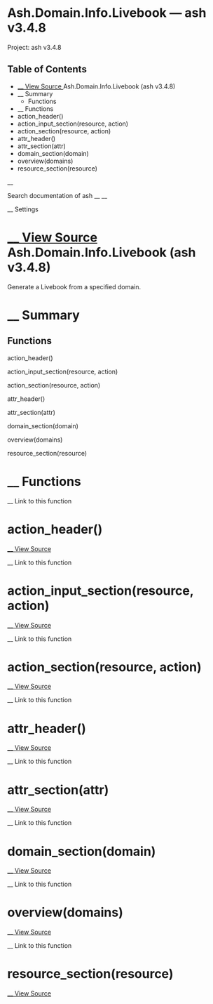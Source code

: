 # Ash.Domain.Info.Livebook — ash v3.4.8

Project: ash v3.4.8

## Table of Contents

- [ __ View Source ](external_link) Ash.Domain.Info.Livebook (ash v3.4.8)
- __ Summary
  - Functions
- __ Functions
- action_header()
- action_input_section(resource, action)
- action_section(resource, action)
- attr_header()
- attr_section(attr)
- domain_section(domain)
- overview(domains)
- resource_section(resource)

__

Search documentation of ash __ __

__ Settings

#  [ __ View Source ](external_link) Ash.Domain.Info.Livebook (ash v3.4.8)

Generate a Livebook from a specified domain.

#  __ Summary

##  Functions

action_header()

action_input_section(resource, action)

action_section(resource, action)

attr_header()

attr_section(attr)

domain_section(domain)

overview(domains)

resource_section(resource)

#  __ Functions

__ Link to this function

# action_header()

[ __ View Source ](external_link)

__ Link to this function

# action_input_section(resource, action)

[ __ View Source ](external_link)

__ Link to this function

# action_section(resource, action)

[ __ View Source ](external_link)

__ Link to this function

# attr_header()

[ __ View Source ](external_link)

__ Link to this function

# attr_section(attr)

[ __ View Source ](external_link)

__ Link to this function

# domain_section(domain)

[ __ View Source ](external_link)

__ Link to this function

# overview(domains)

[ __ View Source ](external_link)

__ Link to this function

# resource_section(resource)

[ __ View Source ](external_link)
